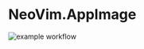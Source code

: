# NeoVim.AppImage

![example workflow](https://github.com/nx-appbuild-hub/NeoVim.AppImage//actions/workflows/makefile.yml/badge.svg)
